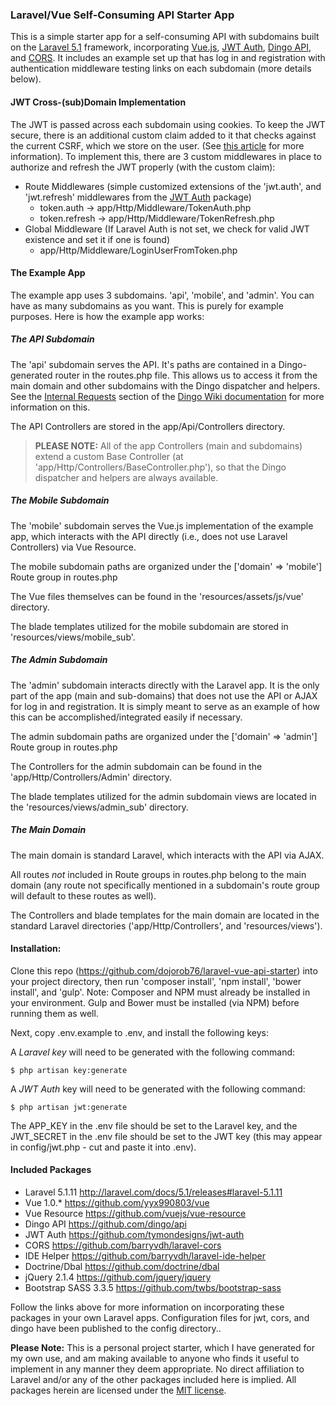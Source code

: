 ### Laravel/Vue Self-Consuming API Starter App

This is a simple starter app for a self-consuming API with subdomains built on the [Laravel 5.1](http://laravel.com/docs/5.1/releases#laravel-5.1.11) framework, incorporating [Vue.js](https://github.com/yyx990803/vue), [JWT Auth](https://github.com/tymondesigns/jwt-auth), [Dingo API](https://github.com/dingo/api), and [CORS](https://github.com/barryvdh/laravel-cors). It includes an example set up that has log in and registration with authentication middleware testing links on each subdomain (more details below).

#### JWT Cross-(sub)Domain Implementation

The JWT is passed across each subdomain using cookies. To keep the JWT secure, there is an additional custom claim added to it that checks against the current CSRF, which we store on the user. (See [this article](https://stormpath.com/blog/where-to-store-your-jwts-cookies-vs-html5-web-storage/) for more information). To implement this, there are 3 custom middlewares in place to authorize and refresh the JWT properly (with the custom claim):

* Route Middlewares (simple customized extensions of the 'jwt.auth', and 'jwt.refresh' middlewares from the [JWT Auth](https://github.com/tymondesigns/jwt-auth/wiki/Authentication) package)
	* token.auth -> app/Http/Middleware/TokenAuth.php
	* token.refresh -> app/Http/Middleware/TokenRefresh.php
* Global Middleware (If Laravel Auth is not set, we check for valid JWT existence and set it if one is found)
	* app/Http/Middleware/LoginUserFromToken.php

#### The Example App

The example app uses 3 subdomains. 'api', 'mobile', and 'admin'. You can have as many subdomains as you want. This is purely for example purposes. Here is how the example app works:

##### The API Subdomain

The 'api' subdomain serves the API. It's paths are contained in a Dingo-generated router in the routes.php file. This allows us to access it from the main domain and other subdomains with the Dingo dispatcher and helpers. See the [Internal Requests](https://github.com/dingo/api/wiki/Internal-Requests) section of the [Dingo Wiki documentation](https://github.com/dingo/api/wiki) for more information on this.

The API Controllers are stored in the app/Api/Controllers directory. 

> **PLEASE NOTE:** All of the app Controllers (main and subdomains) extend a custom Base Controller (at 'app/Http/Controllers/BaseController.php'), so that the Dingo dispatcher and helpers are always available.

##### The Mobile Subdomain

The 'mobile' subdomain serves the Vue.js implementation of the example app, which interacts with the API directly (i.e., does not use Laravel Controllers) via Vue Resource.

The mobile subdomain paths are organized under the ['domain' => 'mobile'] Route group in routes.php

The Vue files themselves can be found in the 'resources/assets/js/vue' directory.

The blade templates utilized for the mobile subdomain are stored in 'resources/views/mobile_sub'. 

##### The Admin Subdomain

The 'admin' subdomain interacts directly with the Laravel app. It is the only part of the app (main and sub-domains) that does not use the API or AJAX for log in and registration. It is  simply meant to serve as an example of how this can be accomplished/integrated easily if necessary.

The admin subdomain paths are organized under the ['domain' => 'admin'] Route group in routes.php

The Controllers for the admin subdomain can be found in the 'app/Http/Controllers/Admin' directory.

The blade templates utilized for the admin subdomain views are located in the 'resources/views/admin_sub' directory.

##### The Main Domain

The main domain is standard Laravel, which interacts with the API via AJAX.

All routes *not* included in Route groups in routes.php belong to the main domain (any route not specifically mentioned in a subdomain's route group will default to these routes as well).

The Controllers and blade templates for the main domain are located in the standard Laravel directories ('app/Http/Controllers', and 'resources/views').

#### Installation:

Clone this repo (https://github.com/dojorob76/laravel-vue-api-starter) into your project directory, then run 'composer install', 'npm install', 'bower install', and 'gulp'. Note: Composer and NPM must already be installed in your environment. Gulp and Bower must be installed (via NPM) before running them as well.

Next, copy .env.example to .env, and install the following keys:

A *Laravel key* will need to be generated with the following command:

    $ php artisan key:generate

A *JWT Auth* key will need to be generated with the following command:

    $ php artisan jwt:generate

The APP_KEY in the .env file should be set to the Laravel key, and the JWT_SECRET in the .env file should be set to the JWT key (this may appear in config/jwt.php - cut and paste it into .env).

#### Included Packages

* Laravel 5.1.11 http://laravel.com/docs/5.1/releases#laravel-5.1.11
* Vue 1.0.* https://github.com/yyx990803/vue
* Vue Resource https://github.com/vuejs/vue-resource
* Dingo API https://github.com/dingo/api
* JWT Auth https://github.com/tymondesigns/jwt-auth
* CORS https://github.com/barryvdh/laravel-cors
* IDE Helper https://github.com/barryvdh/laravel-ide-helper
* Doctrine/Dbal https://github.com/doctrine/dbal
* jQuery 2.1.4 https://github.com/jquery/jquery
* Bootstrap SASS 3.3.5 https://github.com/twbs/bootstrap-sass

Follow the links above for more information on incorporating these packages in your own Laravel apps. Configuration files for jwt, cors, and dingo have been published to the config directory..

**Please Note:** This is a personal project starter, which I have generated for my own use, and am making available to anyone who finds it useful to implement in any manner they deem appropriate. No direct affiliation to Laravel and/or any of the other packages included here is implied. All packages herein are licensed under the [MIT license](http://opensource.org/licenses/MIT).